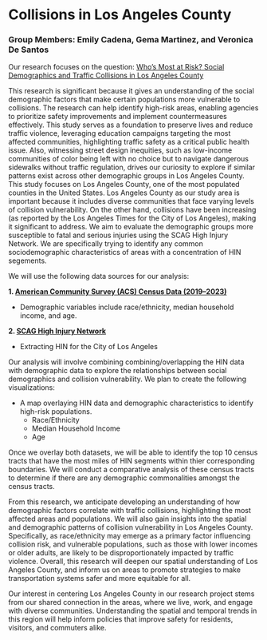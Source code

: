 # Collisions in Los Angeles County
### Group Members: Emily Cadena, Gema Martinez, and Veronica De Santos 

Our research focuses on the question: <ins>Who’s Most at Risk? Social Demographics and Traffic Collisions in Los Angeles County<ins>

This research is significant because it gives an understanding of the social demographic factors that make certain populations more vulnerable to collisions. The research can help identify high-risk areas, enabling agencies to prioritize safety improvements and implement countermeasures effectively. This study serves as a foundation to preserve lives and reduce traffic violence, leveraging education campaigns targeting the most affected communities, highlighting traffic safety as a critical public health issue. Also, witnessing street design inequities, such as low-income communities of color being left with no choice but to navigate dangerous sidewalks without traffic regulation, drives our curiosity to explore if similar patterns exist across other demographic groups in Los Angeles County.
This study focuses on Los Angeles County, one of the most populated counties in the United States. Los Angeles County as our study area is important because it includes diverse communities that face varying levels of collision vulnerability. On the other hand, collisions have been increasing (as reported by the Los Angeles Times for the City of Los Angeles), making it significant to address. We aim to evaluate the demographic groups more susceptible to fatal and serious injuries using the SCAG High Injury Network. We are specifically trying to identify any common sociodemographic characteristics of areas with a concentration of HIN segements. 

We will use the following data sources for our analysis:
 
  **1. [American Community Survey (ACS) Census Data (2019–2023)](https://www.census.gov/programs-surveys/acs)**
   - Demographic variables include race/ethnicity, median household income, and age.

  **2. [SCAG High Injury Network](https://transportation-safety-scag.hub.arcgis.com/pages/high-injury-network)** 
   - Extracting HIN for the City of Los Angeles

Our analysis will involve combining combining/overlapping the HIN data with demographic data to explore the relationships between social demographics and collision vulnerability. We plan to create the following visualizations:
- A map overlaying HIN data and demographic characteristics to identify high-risk populations.
  - Race/Ethnicity
  - Median Household Income
  - Age

Once we overlay both datasets, we will be able to identify the top 10 census tracts that have the most miles of HIN segments within thier corresponding boundaries. We will conduct a comparative analysis of these census tracts to determine if there are any demographic commonalities amongst the census tracts.

From this research, we anticipate developing an understanding of how demographic factors correlate with traffic collisions, highlighting the most affected areas and populations. We will also gain insights into the spatial and demographic patterns of collision vulnerability in Los Angeles County. Specifically, as race/ethnicity may emerge as a primary factor influencing collision risk, and vulnerable populations, such as those with lower incomes or older adults, are likely to be disproportionately impacted by traffic violence. Overall, this research will deepen our spatial understanding of Los Angeles County, and inform us on areas to promote strategies to make transportation systems safer and more equitable for all.

Our interest in centering Los Angeles County in our research project stems from our shared connection in the areas, where we live, work, and engage with diverse communities. Understanding the spatial and temporal trends in this region will help inform policies that improve safety for residents, visitors, and commuters alike.
